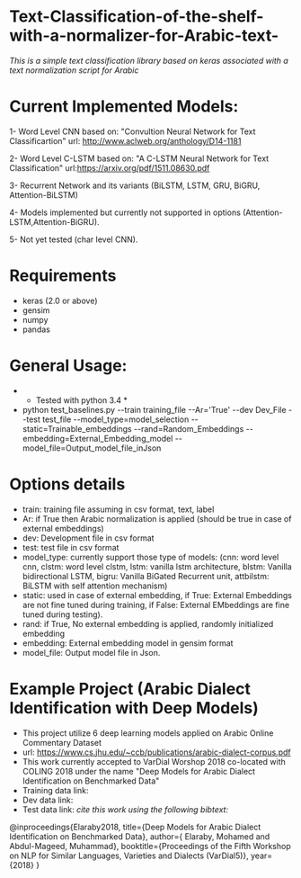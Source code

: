 # Text-Classification-of-the-shelf-with-a-normalizer-for-Arabic-text-

*This is a simple text classification library based on keras associated with a text normalization script for Arabic*

# Current Implemented Models:

1- Word Level CNN based on:
"Convultion Neural Network for Text Classificartion"
url: http://www.aclweb.org/anthology/D14-1181

2- Word Level C-LSTM based on:
"A C-LSTM Neural Network for Text Classification"
url:https://arxiv.org/pdf/1511.08630.pdf

3- Recurrent Network and its variants (BiLSTM, LSTM, GRU, BiGRU, Attention-BiLSTM)

4- Models implemented but currently not supported in options (Attention-LSTM,Attention-BiGRU).

5- Not yet tested  (char level CNN). 

# Requirements

- keras (2.0 or above)
- gensim
- numpy
- pandas

# General Usage:
- * Tested with python 3.4 *
- python test_baselines.py --train training_file --Ar='True' --dev Dev_File --test test_file --model_type=model_selection --static=Trainable_embeddings --rand=Random_Embeddings --embedding=External_Embedding_model --model_file=Output_model_file_inJson

# Options details #

- train: training file assuming in csv format, text, label
- Ar: if True then Arabic normalization is applied (should be true in case of external embeddings)
- dev: Development file in csv format 
- test: test file in csv format
- model_type: currently support those type of models: (cnn: word level cnn, clstm: word level clstm, lstm: vanilla lstm architecture, blstm: Vanilla bidirectional LSTM, bigru: Vanilla BiGated Recurrent unit, attbilstm: BiLSTM with self attention mechanism)
- static: used in case of external embedding, if True: External Embeddings are not fine tuned during training, if False: External EMbeddings are fine tuned during testing). 
- rand: if True, No external embedding is applied, randomly initialized embedding 
- embedding: External embedding model in gensim format
- model_file: Output model file in Json.

# Example Project (Arabic Dialect Identification with Deep Models) #

- This project utilize 6 deep learning models applied on Arabic Online Commentary Dataset 
- url:  https://www.cs.jhu.edu/~ccb/publications/arabic-dialect-corpus.pdf
- This work currently accepted to VarDial Worshop 2018 co-located with COLING 2018 under the name 
"Deep Models for Arabic Dialect Identification on Benchmarked Data"
- Training data link: 
- Dev data link: 
- Test data link: 
*cite this work using the following bibtext:*

@inproceedings{Elaraby2018,
  title={Deep Models for Arabic Dialect Identification on Benchmarked Data},
  author={ Elaraby, Mohamed and Abdul-Mageed, Muhammad},
  booktitle={Proceedings of the Fifth Workshop on NLP for Similar Languages, Varieties and Dialects (VarDial5)},
  year={2018}
}

